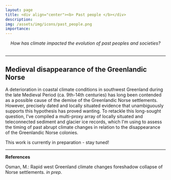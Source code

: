 ```yaml
---
layout: page
title: <div align="center"><b> Past people </b></div>
description:
img: /assets/img/icons/past_people.png
importance:
---
```

<div align="center"><i> How has climate impacted the evolution of past peoples and societies? </i></div>
<br>

***

## Medieval disappearance of the Greenlandic Norse

A deterioration in coastal climate conditions in southwest Greenland during the late Medieval Period (ca. 9th-14th centuries) has long been contended as a possible cause of the demise of the Greenlandic Norse settlements.  However, precisely dated and locally situated evidence that unambiguously supports this hypothesis has proved wanting.  To retackle this long-sought question, I've compiled a multi-proxy array of locally situated and teleconnected sediment and glacier ice records, which I'm using to assess the timing of past abrupt climate changes in relation to the disappearance of the Greenlandic Norse colonies.  

This work is currently in preparation - stay tuned!

<!-- <div class="row justify-content-sm-center">
    <div class="col-sm mt-3 mt-md-0">
        <img class="img-fluid rounded z-depth-1" src="{{ '/assets/img/projects/Norse_web.png' | relative_url }}" alt="" title="Figure 1; Osman et al. (in prep)"/>
    </div>
</div>
<div class="caption">
    Spatial correlations for Nuussuaq Peninsula-bound precipitation surface evaporation rates and southwest Greenland temperatures for the period 1979-2018. Boxes show the location of the Eastern and Western Norse Settlements, illustrating a teleconnection between coastal southwest Greenland and Nuussuaq Peninsula precipitation. From Osman et al. (<i>in prep</i>).
</div> -->

***

**References**

Osman, M.: Rapid west Greenland climate changes foreshadow collapse of Norse settlements. *in prep*.
